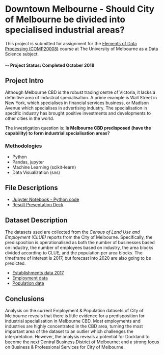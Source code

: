 # Downtown Melbourne - Should City of Melbourne be divided into specialised industrial areas?
This project is submitted for assignment for the [Elements of Data Processing (COMP20008)](https://handbook.unimelb.edu.au/2019/subjects/comp20008) course at The University of Melbourne as a Data Science subject.

#### -- Project Status: Completed October 2018

## Project Intro
Although Melbourne CBD is the robust trading centre of Victoria, it lacks a definitive area of industrial specialisation. A prime example is Wall Street in New York, which specialises in financial services business, or Madison Avenue which specialises in advertising industry. The specialisation in specific industry has brought positive investments and developments to other cities in the world.

The investigation question is: **Is Melbourne CBD predisposed (have the capability) to form industrial specialisation areas?**

### Methodologies
* Python
* Pandas, jupyter
* Machine Learning (scikit-learn)
* Data Visualization (sns)

## File Descriptions
* [Jupyter Notebook - Python code](https://github.com/danieltpham/downtown-melbourne/blob/Update-README/Analysis.ipynb)
* [Result Presentation Deck](https://github.com/danieltpham/downtown-melbourne/blob/Update-README/Presentation.pdf)

## Dataset Description
The datasets used are collected from the *Census of Land Use and Employment (CLUE)* reports from the City of Melbourne. Specifically, the predisposition is operationalised as both the number of businesses based on industry, the number of employees based on industry, the area blocks divided according to CLUE, and the population per area blocks. The timeframe of interest is 2017, but forecast into 2020 are also going to be predicted.

* [Establishments data 2017](https://github.com/danieltpham/downtown-melbourne/blob/Update-README/Count_of_business_establishments_per_industry_for_blocks_2017.csv)
* [Employment data ](https://github.com/danieltpham/downtown-melbourne/blob/Update-README/Employment_by_block_by_CLUE_industry.csv)
* [Population data](https://github.com/danieltpham/downtown-melbourne/blob/Update-README/Population_Forecasts_by_Small_Area.csv)

## Conclusions
Analysis on the current Employment & Population datasets of City of Melbourne reveals that there is little evidence for a predisposition for industrial specialisation in Melbourne CBD. Most employments and industries are highly concentrated in the CBD area, turning the most important area of the dataset to an outlier which challenges the interpretation. However, the analysis reveals a potential for Dockland to become the next Central Business District of Melbourne; and a strong focus on Business & Professional Services for City of Melbourne.
